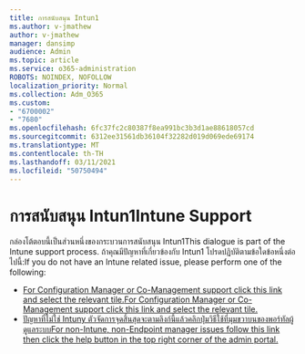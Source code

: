 ```yaml
---
title: การสนับสนุน Intun1
ms.author: v-jmathew
author: v-jmathew
manager: dansimp
audience: Admin
ms.topic: article
ms.service: o365-administration
ROBOTS: NOINDEX, NOFOLLOW
localization_priority: Normal
ms.collection: Adm_O365
ms.custom:
- "6700002"
- "7680"
ms.openlocfilehash: 6fc37fc2c80387f8ea991bc3b3d1ae88618057cd
ms.sourcegitcommit: 6312ee31561db36104f32282d019d069ede69174
ms.translationtype: MT
ms.contentlocale: th-TH
ms.lasthandoff: 03/11/2021
ms.locfileid: "50750494"
---
```

# <a name="intune-support"></a><span data-ttu-id="09531-102">การสนับสนุน Intun1</span><span class="sxs-lookup"><span data-stu-id="09531-102">Intune Support</span></span>

<span data-ttu-id="09531-103">กล่องโต้ตอบนี้เป็นส่วนหนึ่งของกระบวนการสนับสนุน Intun1</span><span class="sxs-lookup"><span data-stu-id="09531-103">This dialogue is part of the Intune support process.</span></span> <span data-ttu-id="09531-104">ถ้าคุณมีปัญหาที่เกี่ยวข้องกับ Intun1 โปรดปฏิบัติตามข้อใดข้อหนึ่งต่อไปนี้:</span><span class="sxs-lookup"><span data-stu-id="09531-104">If you do not have an Intune related issue, please perform one of the following:</span></span>

- [<span data-ttu-id="09531-105">For Configuration Manager or Co-Management support click this link and select the relevant tile.</span><span class="sxs-lookup"><span data-stu-id="09531-105">For Configuration Manager or Co-Management support click this link and select the relevant tile.</span></span>](https://endpoint.microsoft.com/#blade/Microsoft_Intune_DeviceSettings/SupportMenu/helpSupport)
- [<span data-ttu-id="09531-106">ปัญหาที่ไม่ใช่ Intuny ตัวจัดการจุดสิ้นสุดจะตามลิงก์นี้แล้วคลิกปุ่มวิธีใช้ที่มุมขวาบนของพอร์ทัลผู้ดูแลระบบ</span><span class="sxs-lookup"><span data-stu-id="09531-106">For non-Intune, non-Endpoint manager issues follow this link then click the help button in the top right corner of the admin portal.</span></span>](https://admin.microsoft.com/Adminportal/Home?source=applauncher#/support/requests)
